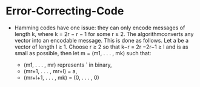 # Error-Correcting-Code
* Hamming codes have one issue: they can only encode messages of length k, where k = 2r − r − 1 for some r ≥ 2. The algorithmconverts any vector into an encodable message. This is done as follows. Let a be a vector of length l ≥ 1. Choose r ≥ 2 so that k−r = 2r −2r−1 ≥ l
and is as small as possible, then let m = (m1, . . . , mk) such that:

  * (m1, . . . , mr) represents ` in binary,
  * (mr+1, . . . , mr+l) = a,
  * (mr+l+1, . . . , mk) = (0, . . . , 0)

